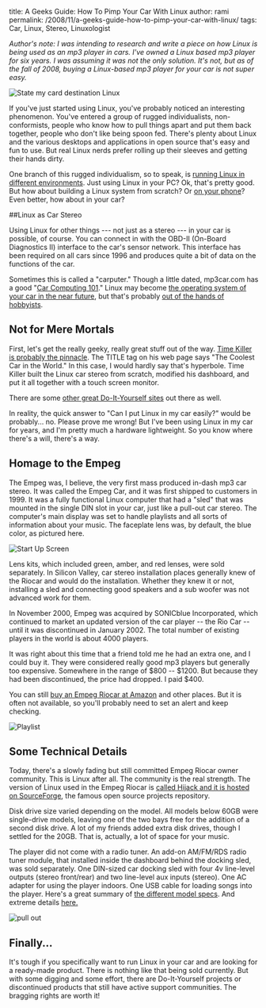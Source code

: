 title: A Geeks Guide: How To Pimp Your Car With Linux
author: rami
permalink: /2008/11/a-geeks-guide-how-to-pimp-your-car-with-linux/
tags: Car, Linux, Stereo, Linuxologist

*Author's note: I was intending to research and write a piece on how Linux is being used as an mp3 player in cars. I've owned a Linux based mp3 player for six years. I was assuming it was not the only solution. It's not, but as of the fall of 2008, buying a Linux-based mp3 player for your car is not super easy.*

![State my card destination Linux]({filename}/images/state-my-car-destination-linux.jpg)

If you've just started using Linux, you've probably noticed an interesting phenomenon. You've entered a group of rugged individualists, non-conformists, people who know how to pull things apart and put them back together, people who don't like being spoon fed. There's plenty about Linux and the various desktops and applications in open source that's easy and fun to use. But real Linux nerds prefer rolling up their sleeves and getting their hands dirty.

One branch of this rugged individualism, so to speak, is [running Linux in different environments]({filename}/blog/2008-11-07-how-linux-can-save-chickens-helps-the-environment-and-navigate-the-high-seas.markdown). Just using Linux in your PC? Ok, that's pretty good. But how about building a Linux system from scratch? Or [on your phone]({filename}/blog/2008-09-03-openmoko-freerunner-unboxing.markdown)? Even better, how about in your car?

##Linux as Car Stereo

Using Linux for other things --- not just as a stereo --- in your car is possible, of course. You can connect in with the OBD-II (On-Board Diagnostics II) interface to the car's sensor network. This interface has been required on all cars since 1996 and produces quite a bit of data on the functions of the car.

Sometimes this is called a "carputer." Though a little dated, mp3car.com has a good "[Car Computing 101](http://www.mp3car.com/index.php/Getting-Started/Car-Computing-101.html)." Linux may become [the operating system of your car in the near future](http://www.linuxinsider.com/story/Will-Your-Next-New-Car-Have-Linux-Inside-62112.html), but that's probably [out of the hands of hobbyists](http://blog.internetnews.com/skerner/2008/05/linux-soon-to-be-in-your-car.html).

## Not for Mere Mortals

First, let's get the really geeky, really great stuff out of the way. [Time Killer is probably the pinnacle](https://www.timekiller.org/carpc/index.php). The TITLE tag on his web page says "The Coolest Car in the World." In this case, I would hardly say that's hyperbole. Time Killer built the Linux car stereo from scratch, modified his dashboard, and put it all together with a touch screen monitor.

There are some [other great Do-It-Yourself sites](http://www.google.com/search?q=car+linux+mp3+player&ie=utf-8&oe=utf-8&aq=t&rls=org.mozilla:en-US:official&client=firefox-a) out there as well.

In reality, the quick answer to "Can I put Linux in my car easily?" would be probably... no. Please prove me wrong! But I've been using Linux in my car for years, and I'm pretty much a hardware lightweight. So you know where there's a will, there's a way.

## Homage to the Empeg

The Empeg was, I believe, the very first mass produced in-dash mp3 car stereo. It was called the Empeg Car, and it was first shipped to customers in 1999\. It was a fully functional Linux computer that had a "sled" that was mounted in the single DIN slot in your car, just like a pull-out car stereo. The computer's main display was set to handle playlists and all sorts of information about your music. The faceplate lens was, by default, the blue color, as pictured here.

![Start Up Screen]({filename}/images/start-up-screen.png)

Lens kits, which included green, amber, and red lenses, were sold separately. In Silicon Valley, car stereo installation places generally knew of the Riocar and would do the installation. Whether they knew it or not, installing a sled and connecting good speakers and a sub woofer was not advanced work for them.

In November 2000, Empeg was acquired by SONICblue Incorporated, which continued to market an updated version of the car player -- the Rio Car -- until it was discontinued in January 2002\. The total number of existing players in the world is about 4000 players.

It was right about this time that a friend told me he had an extra one, and I could buy it. They were considered really good mp3 players but generally too expensive. Somewhere in the range of $800 -- $1200\. But because they had been discontinued, the price had dropped. I paid $400.

You can still [buy an Empeg Riocar at Amazon](http://www.amazon.com/Empeg-Rio-20GB-player-Mark/dp/B000BUMEE4) and other places. But it is often not available, so you'll probably need to set an alert and keep checking.


![Playlist]({filename}/images/playlists.png)

## Some Technical Details  

Today, there's a slowly fading but still committed Empeg Riocar owner community. This is Linux after all. The community is the real strength. The version of Linux used in the Empeg Riocar is [called Hijack and it is hosted on SourceForge](http://empeg-hijack.sourceforge.net/), the famous open source projects repository.

Disk drive size varied depending on the model. All models below 60GB were single-drive models, leaving one of the two bays free for the addition of a second disk drive. A lot of my friends added extra disk drives, though I settled for the 20GB. That is, actually, a lot of space for your music.

The player did not come with a radio tuner. An add-on AM/FM/RDS radio tuner module, that installed inside the dashboard behind the docking sled, was sold separately. One DIN-sized car docking sled with four 4v line-level outputs (stereo front/rear) and two line-level aux inputs (stereo). One AC adapter for using the player indoors. One USB cable for loading songs into the player. Here's a great summary of [the different model specs](http://coderage.org/empeg/). And extreme details [here.](http://www.anandtech.com/printarticle.aspx?i=1321)

![pull out]({filename}/images/pull-out.png)

## Finally...

It's tough if you specifically want to run Linux in your car and are looking for a ready-made product. There is nothing like that being sold currently. But with some digging and some effort, there are Do-It-Yourself projects or discontinued products that still have active support communities. The bragging rights are worth it!


